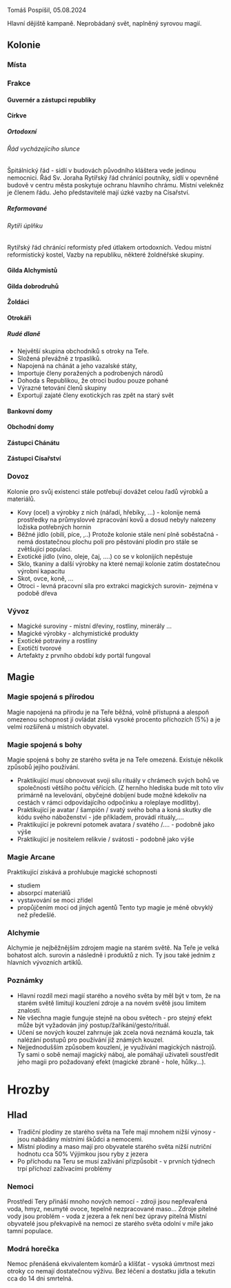 Tomáš  Pospíšil, 05.08.2024

Hlavní dějiště kampaně. Neprobádaný svět, naplněný syrovou magií.

## Kolonie

### Místa
### Frakce
#### Guvernér a zástupci republiky
#### Církve
##### Ortodoxní
###### Řád vycházejícího slunce
Špitálnický řád - sídlí v budovách původního kláštera vede jedinou nemocnici.
Řád Sv. Joraha 
Rytířský řád chránící poutníky, sídlí v opevněné budově v centru města poskytuje ochranu hlavního chrámu. Místní velekněz je členem řádu. Jeho představitelé mají úzké vazby na Císařství. 
##### Reformované
###### Rytíři úplňku
Rytířský řád chránící reformisty před útlakem ortodoxních. Vedou místní reformistický kostel, Vazby na republiku, některé žoldnéřské skupiny. 
#### Gilda Alchymistů
#### Gilda dobrodruhů
#### Žoldáci

#### Otrokáři
##### Rudé dlaně
- Největší skupina obchodníků s otroky na Teře. 
- Složená převážně z trpaslíků. 
- Napojená na chánát a jeho vazalské státy,
- Importuje členy poražených a podrobených národů 
- Dohoda s Republikou, že otroci budou pouze pohané
- Výrazné tetování členů skupiny
- Exportují zajaté členy exotických ras zpět na starý svět
#### Bankovní domy
#### Obchodní domy
#### Zástupci Chánátu
#### Zástupci Císařství

### Dovoz
Kolonie pro svůj existenci stále potřebují dovážet celou řadů výrobků a materiálů.
- Kovy (ocel) a výrobky z nich (nářadí, hřebíky, ...) - kolonije nemá prostředky na průmyslovvé zpracování kovů a dosud nebyly nalezeny ložiska potřebných hornin
- Běžné jídlo (obilí,  píce, ,..) Protože kolonie stále není plně soběstačná - nemá dostatečnou plochu polí pro pěstování plodin pro stále se zvětšující populaci.
- Exotické jídlo (víno, oleje, čaj, ....) co se v kolonijích nepěstuje
- Sklo, tkaniny a další výrobky na které nemají kolonie zatím dostatečnou výrobní kapacitu
- Skot, ovce, koně, ... 
- Otroci - levná pracovní síla pro extrakci magických surovin- zejména v podobě dřeva
### Vývoz
- Magické suroviny - místní dřeviny, rostliny, minerály ...
- Magické výrobky - alchymistické produkty
- Exotické potraviny a rostliny 
- Exotičtí tvorové
- Artefakty z prvního období kdy portál fungoval

## Magie
### Magie spojená s přírodou
Magie napojená na přírodu je na Teře běžná, volně přístupná a alespoň omezenou schopnost jí ovládat získá vysoké procento příchozích (5%) a je velmi rozšířená u místních obyvatel.

### Magie spojená s bohy
Magie spojená s bohy ze starého světa je na Teře omezená.  Existuje několik způsobů jejiho používání. 
- Praktikující musí obnovovat svoji sílu rituály v chrámech svých bohů ve společnosti většího počtu věřících. (Z herního hlediska bude mít toto vliv primárně na levelování, obyčejné dobíjení bude možné kdekoliv na cestách v rámci odpovídajícího odpočinku a roleplaye modlitby).
- Praktikující je avatar / šampión / svatý svého boha a koná skutky dle kódu svého náboženství - jde příkladem, provádí rituály,....
- Praktikující je pokrevní potomek avatara / svatého /....  - podobně jako výše
- Praktikující je nositelem relikvie / svátosti - podobně jako výše

### Magie Arcane
Praktikující získává a prohlubuje magické schopnosti 
- studiem  
- absorpcí materiálů
- vystavování se moci zřídel
- propůjčením moci od jiných agentů
Tento typ magie je méně obvyklý než předešlé.
### Alchymie
Alchymie je nejběžnějším zdrojem magie na starém světě. Na Teře je velká bohatost alch. surovin a následně i produktů z nich. Ty jsou také jedním z hlavních vývozních artiklů.

 
### Poznámky
- Hlavní rozdíl mezi magií starého a nového světa by měl být v tom, že na starém světě limitují kouzlení zdroje a na novém světě jsou limitem znalosti.
- Ne všechna magie funguje stejně na obou světech - pro stejný efekt může být vyžadován jiný postup/žaříkání/gesto/rituál.
- Učení se nových kouzel zahrnuje jak zcela nová neznámá kouzla, tak nalézání postupů pro používání již známých kouzel.
- Nejjednodušším způsobem kouzlení, je využívání magických nástrojů. Ty sami o sobě nemají magický náboj, ale pomáhají uživateli soustředit jeho magii pro požadovaný efekt (magické zbraně - hole, hůlky...).


# Hrozby
## Hlad
- Tradiční plodiny ze starého světa na Teře mají mnohem nižší výnosy - jsou nabádány místními škůdci a nemocemi.
- Místní plodiny a maso mají pro obyvatele starého světa nižší nutriční hodnotu cca 50%
  Výjimkou jsou ryby z jezera
- Po příchodu na Teru se musí zažívání přizpůsobit - v prvních týdnech trpí příchozí zažívacími problémy
### Nemoci
Prostředí Tery přináší mnoho nových nemocí - zdroji jsou nepřevařená voda, hmyz, neumyté ovoce, tepelně nezpracované maso...
Zdroje pitelné vody jsou problém - voda z jezera a řek není bez úpravy pitelná
Místní obyvatelé jsou překvapivě na nemoci ze starého světa odolní v míře jako tamní populace.

### Modrá horečka
Nemoc přenášená ekvivalentem komárů a klíšťat - vysoká úmrtnost mezi otroky co nemají dostatečnou výživu. Bez léčení a dostatku jídla a tekutin cca do 14 dni smrtelná.
